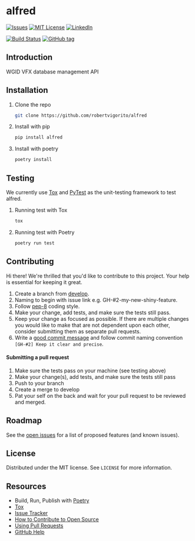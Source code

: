 # alfred
[![Issues](https://img.shields.io/github/issues/robertvigorito/alfred.svg?style=for-the-badge)](https://github.com/robertvigorito/alfred/issues)
[![MIT License](https://img.shields.io/github/license/robertvigorito/alfred.svg?style=for-the-badge)](https://github.com/robertvigorito/alfred/blob/develop/LICENSE)
[![LinkedIn](https://img.shields.io/badge/-LinkedIn-black.svg?style=for-the-badge&logo=linkedin&colorB=555)](https://linkedin.com/in/robvigorito)

[![Build Status](https://travis-ci.com/robertvigorito/alfred.svg?branch=develop)](https://travis-ci.com/robertvigorito/alfred)
[![GitHub tag](https://img.shields.io/github/v/tag/robertvigorito/alfred?label=Version)](https://github.com/robertvigorito/alfred/releases)

## Introduction
WGID VFX database management API 

## Installation
1. Clone the repo
   ```sh
   git clone https://github.com/robertvigorito/alfred
   ```
2. Install with pip
   ```sh
   pip install alfred
   ```
3. Install with poetry
    ```sh
    poetry install
    ```
## Testing
We currently use [Tox](https://tox.readthedocs.io/en/latest/) and [PyTest](https://docs.pytest.org/en/stable/) as the unit-testing framework to test alfred.
1. Running test with Tox
    ```sh
    tox
    ```
2. Running test with Poetry
    ```sh
    poetry run test
    ```

## Contributing
Hi there! We're thrilled that you'd like to contribute to this project. Your help is essential for keeping it great.

1. Create a branch from [develop](https://github.com/robertvigorito/py-alfred/tree/develop).
2. Naming to begin with issue link e.g. GH-#2-my-new-shiny-feature.
3. Follow [pep-8](https://www.python.org/dev/peps/pep-0008/) coding style.
4. Make your change, add tests, and make sure the tests still pass.
5. Keep your change as focused as possible. If there are multiple changes you would like to make that are not dependent upon each other, consider submitting them as separate pull requests.
6. Write a [good commit message](http://tbaggery.com/2008/04/19/a-note-about-git-commit-messages.html) and follow commit naming convention `[GH-#2] Keep it clear and precise`.

#### Submitting a pull request
1. Make sure the tests pass on your machine (see testing above)
2. Make your change(s), add tests, and make sure the tests still pass
3. Push to your branch
4. Create a merge to develop
5. Pat your self on the back and wait for your pull request to be reviewed and merged.

## Roadmap
See the [open issues](https://github.com/robertvigorito/alfred/issues) for a list of proposed features (and known issues).

## License
Distributed under the MIT license. See `LICENSE` for more information.

## Resources
- Build, Run, Publish with [Poetry](https://python-poetry.org/)
- [Tox](https://tox.readthedocs.io/en/latest/)
- [Issue Tracker](https://github.com/robertvigorito/alfred/issues)
- [How to Contribute to Open Source](https://opensource.guide/how-to-contribute/)
- [Using Pull Requests](https://help.github.com/articles/about-pull-requests/)
- [GitHub Help](https://help.github.com)
